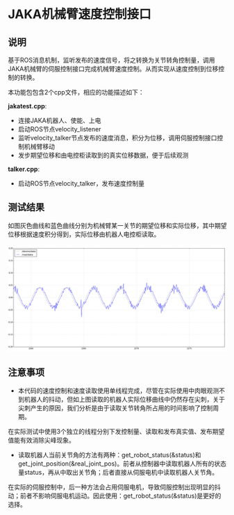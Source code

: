 # JAKA机械臂速度控制接口

## 说明

基于ROS消息机制，监听发布的速度信号，将之转换为关节转角控制量，调用JAKA机械臂的伺服控制接口完成机械臂速度控制。从而实现从速度控制到位移控制的转换。

本功能包包含2个cpp文件，相应的功能描述如下：

**jakatest.cpp**:

- 连接JAKA机器人、使能、上电
- 启动ROS节点velocity_listener
- 监听velocity_talker节点发布的速度消息，积分为位移，调用伺服控制接口控制机械臂移动
- 发步期望位移和由电控柜读取到的真实位移数据，便于后续观测

**talker.cpp**:

- 启动ROS节点velocity_talker，发布速度控制量

## 测试结果

如图灰色曲线和蓝色曲线分别为机械臂某一关节的期望位移和实际位移，其中期望位移根据速度积分得到，实际位移由机器人电控柜读取。

![image](输入值-测量值.png)

## 注意事项

- 本代码的速度控制和速度读取使用单线程完成，尽管在实际使用中肉眼观测不到机器人的抖动，但如上图读取的机器人实际位移曲线中仍然存在尖刺，关于尖刺产生的原因，我们分析是由于读取关节转角所占用的时间影响了控制周期。

在实际测试中使用3个独立的线程分别下发控制量、读取和发布真实值、发布期望值能有效消除尖峰现象。
- 读取机器人当前关节角的方法有两种：get_robot_status(&status)和get_joint_position(&real_joint_pos)。前者从控制器中读取机器人所有的状态量status，再从中取出关节角；后者直接从伺服电机中读取机器人关节角。

在实际的伺服控制中，后一种方法会占用伺服电机，导致伺服控制出现明显的抖动；前者不影响伺服电机运动。因此使用：get_robot_status(&status)是更好的选择。
